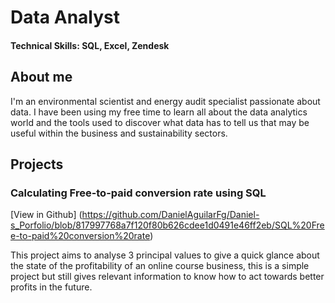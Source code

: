 # Data Analyst

#### Technical Skills: SQL, Excel, Zendesk

## About me

I'm an environmental scientist and energy audit specialist passionate about data. I have been using my free time to learn all about the data analytics world and the tools used to discover what data has to tell us that may be useful within the business and sustainability sectors. 

## Projects

### Calculating Free-to-paid conversion rate using SQL
[View in Github] (https://github.com/DanielAguilarFg/Daniel-s_Porfolio/blob/817997768a7f120f80b626cdee1d0491e46ff2eb/SQL%20Free-to-paid%20conversion%20rate)

This project aims to analyse 3 principal values to give a quick glance about the state of the profitability of an online course business, this is a simple project but still gives relevant information to know how to act towards better profits in the future. 
